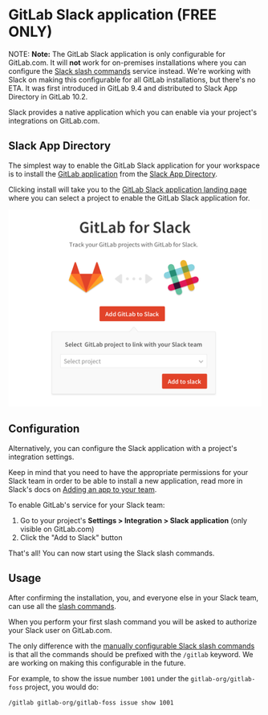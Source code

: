 # GitLab Slack application **(FREE ONLY)**

NOTE: **Note:**
The GitLab Slack application is only configurable for GitLab.com. It will **not**
work for on-premises installations where you can configure the
[Slack slash commands](slack_slash_commands.md) service instead. We're working
with Slack on making this configurable for all GitLab installations, but there's
no ETA.
It was first introduced in GitLab 9.4 and distributed to Slack App Directory in
GitLab 10.2.

Slack provides a native application which you can enable via your project's
integrations on GitLab.com.

## Slack App Directory

The simplest way to enable the GitLab Slack application for your workspace is to
install the [GitLab application](https://slack-platform.slack.com/apps/A676ADMV5-gitlab) from
the [Slack App Directory](https://slack.com/apps).

Clicking install will take you to the
[GitLab Slack application landing page](https://gitlab.com/profile/slack/edit)
where you can select a project to enable the GitLab Slack application for.

![GitLab Slack application landing page](img/gitlab_slack_app_landing_page.png)

## Configuration

Alternatively, you can configure the Slack application with a project's
integration settings.

Keep in mind that you need to have the appropriate permissions for your Slack
team in order to be able to install a new application, read more in Slack's
docs on [Adding an app to your team][slack-docs].

To enable GitLab's service for your Slack team:

1. Go to your project's **Settings > Integration > Slack application** (only
   visible on GitLab.com)
1. Click the "Add to Slack" button

That's all! You can now start using the Slack slash commands.

## Usage

After confirming the installation, you, and everyone else in your Slack team,
can use all the [slash commands].

When you perform your first slash command you will be asked to authorize your
Slack user on GitLab.com.

The only difference with the [manually configurable Slack slash commands][slack-manual]
is that all the commands should be prefixed with the `/gitlab` keyword.
We are working on making this configurable in the future.

For example, to show the issue number `1001` under the `gitlab-org/gitlab-foss`
project, you would do:

```
/gitlab gitlab-org/gitlab-foss issue show 1001
```

[slack-docs]: https://get.slack.help/hc/en-us/articles/202035138-Adding-apps-to-your-team
[slash commands]: ../../../integration/slash_commands.md
[slack-manual]: slack_slash_commands.md

